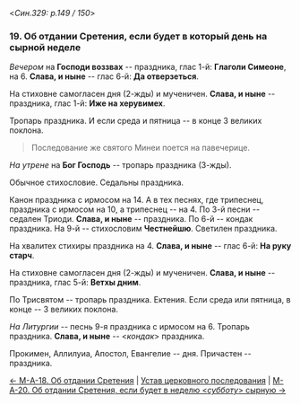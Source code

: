 
<*Син.329: p.149 / 150*>

### 19. Об отдании Сретения, если будет в который день на сырной неделе

*Вечером* на **Господи воззвах** -- праздника, глас 1-й: **Глаголи Симеоне**, на 6. 
**Слава, и ныне** -- глас 6-й: **Да отверзеться**. 

На стиховне самогласен дня (2-жды) и мученичен. 
**Слава, и ныне** -- праздника, глас 1-й: **Иже на херувимех**. 

Тропарь праздника. И если среда и пятница -- в конце 3 великих поклона. 

> Последование же святого Минеи поется на павечерице.  

*На утрене* на **Бог Господь** -- тропарь праздника (3-жды). 

Обычное стихословие. Седальны праздника. 

Канон праздника с ирмосом на 14. А в тех песнях, где трипеснец, 
праздника с ирмосом на 10, а трипеснец -- на 4. 
По 3-й песни -- седален Триоди. **Слава, и ныне** -- праздника. 
По 6-й -- кондак праздника. 
На 9-й -- стихословим **Честнейшю**. 
Светилен праздника. 

На хвалитех стихиры праздника на 4. **Слава, и ныне** -- глас 6-й: **На руку старч**. 

На стиховне самогласен дня (2-жды) и мученичен. 
**Слава, и ныне** -- праздника, глас 5-й: **Ветхы дним**. 

По Трисвятом -- тропарь праздника. Ектения. 
Если среда или пятница, в конце -- 3 великих поклона. 

*На Литургии* -- песнь 9-я праздника с ирмосом на 6. 
Тропарь праздника. **Слава, и ныне** -- <*кондак*> праздника.

Прокимен, Аллилуиа, Апостол, Евангелие -- дня. 
Причастен -- праздника.

[← М-A-18. Об отдании Сретения](m_a_018.md)
| [Устав церковного последования](README.md)
| [М-A-20. Об отдании Сретения, если будет в неделю <*субботу*> сырную →](m_a_020.md)

